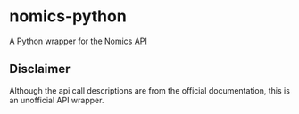 # nomics-python
A Python wrapper for the [Nomics API](http://docs.nomics.com/)

## Disclaimer
Although the api call descriptions are from the official documentation, this is an unofficial API wrapper. 
